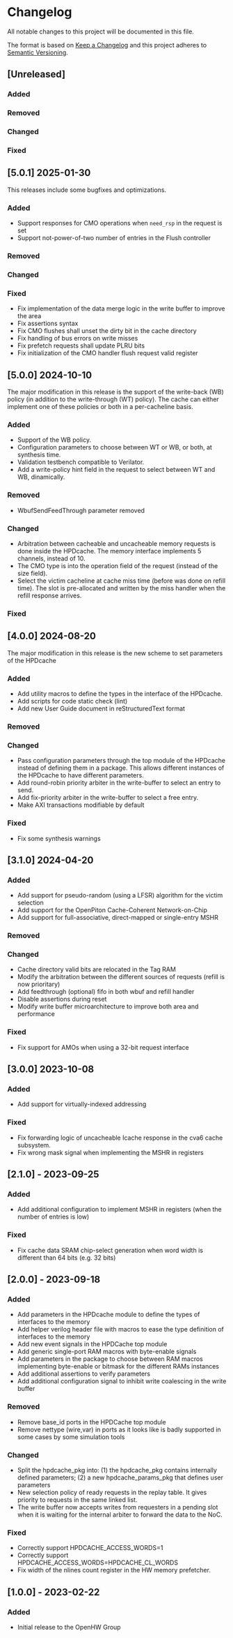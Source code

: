 # Changelog
All notable changes to this project will be documented in this file.

The format is based on [Keep a Changelog](http://keepachangelog.com/en/1.0.0/)
and this project adheres to [Semantic Versioning](http://semver.org/spec/v2.0.0.html).

## [Unreleased]

### Added

### Removed

### Changed

### Fixed

## [5.0.1] 2025-01-30

This releases include some bugfixes and optimizations.

### Added

- Support responses for CMO operations when ``need_rsp`` in the request is set
- Support not-power-of-two number of entries in the Flush controller

### Removed

### Changed

### Fixed

- Fix implementation of the data merge logic in the write buffer to improve the area
- Fix assertions syntax
- Fix CMO flushes shall unset the dirty bit in the cache directory
- Fix handling of bus errors on write misses
- Fix prefetch requests shall update PLRU bits
- Fix initialization of the CMO handler flush request valid register

## [5.0.0] 2024-10-10

The major modification in this release is the support of the write-back (WB) policy (in
addition to the write-through (WT) policy). The cache can either implement one of these
policies or both in a per-cacheline basis.

### Added

- Support of the WB policy.
- Configuration parameters to choose between WT or WB, or both, at synthesis time.
- Validation testbench compatible to Verilator.
- Add a write-policy hint field in the request to select between WT and WB, dinamically.

### Removed

- WbufSendFeedThrough parameter removed

### Changed

- Arbitration between cacheable and uncacheable memory requests is done inside the
  HPDcache. The memory interface implements 5 channels, instead of 10.
- The CMO type is into the operation field of the request (instead of the size field).
- Select the victim cacheline at cache miss time (before was done on refill time). The
  slot is pre-allocated and written by the miss handler when the refill response arrives.

### Fixed

## [4.0.0] 2024-08-20

The major modification in this release is the new scheme to set parameters of the HPDcache

### Added

- Add utility macros to define the types in the interface of the HPDcache.
- Add scripts for code static check (lint)
- Add new User Guide document in reStructuredText format

### Removed

### Changed

- Pass configuration parameters through the top module of the HPDcache instead of
  defining them in a package. This allows different instances of the HPDcache to have
  different parameters.
- Add round-robin priority arbiter in the write-buffer to select an entry to send.
- Add fix-priority arbiter in the write-buffer to select a free entry.
- Make AXI transactions modifiable by default

### Fixed

- Fix some synthesis warnings

## [3.1.0] 2024-04-20

### Added

- Add support for pseudo-random (using a LFSR) algorithm for the victim selection
- Add support for the OpenPiton Cache-Coherent Network-on-Chip
- Add support for full-associative, direct-mapped or single-entry MSHR

### Removed

### Changed

- Cache directory valid bits are relocated in the Tag RAM
- Modify the arbitration between the different sources of requests (refill is now prioritary)
- Add feedthrough (optional) fifo in both wbuf and refill handler
- Disable assertions during reset
- Modify write buffer microarchitecture to improve both area and performance

### Fixed

- Fix support for AMOs when using a 32-bit request interface

## [3.0.0] 2023-10-08

### Added

- Add support for virtually-indexed addressing

### Fixed

- Fix forwarding logic of uncacheable Icache response in the cva6 cache subsystem.
- Fix wrong mask signal when implementing the MSHR in registers

## [2.1.0] - 2023-09-25

### Added

- Add additional configuration to implement MSHR in registers (when the number
  of entries is low)

### Fixed

- Fix cache data SRAM chip-select generation when word width is different than
  64 bits (e.g. 32 bits)

## [2.0.0] - 2023-09-18

### Added

- Add parameters in the HPDcache module to define the types of interfaces to
  the memory
- Add helper verilog header file with macros to ease the type definition of
  interfaces to the memory
- Add new event signals in the HPDCache top module
- Add generic single-port RAM macros with byte-enable signals
- Add parameters in the package to choose between RAM macros implementing
  byte-enable or bitmask for the different RAMs instances
- Add additional assertions to verify parameters
- Add additional configuration signal to inhibit write coalescing in the write
  buffer

### Removed

- Remove base_id ports in the HPDCache top module
- Remove nettype (wire,var) in ports as it looks like is badly supported in
  some cases by some simulation tools

### Changed

- Split the hpdcache_pkg into: (1) the hpdcache_pkg contains internally defined
  parameters; (2) a new hpdcache_params_pkg that defines user parameters
- New selection policy of ready requests in the replay table. It gives priority
  to requests in the same linked list.
- The write buffer now accepts writes from requesters in a pending slot when it
  is waiting for the internal arbiter to forward the data to the NoC.

### Fixed

- Correctly support HPDCACHE_ACCESS_WORDS=1
- Correctly support HPDCACHE_ACCESS_WORDS=HPDCACHE_CL_WORDS
- Fix width of the nlines count register in the HW memory prefetcher.

## [1.0.0] - 2023-02-22

### Added
- Initial release to the OpenHW Group
